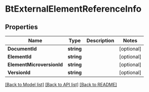 # BtExternalElementReferenceInfo

## Properties

Name | Type | Description | Notes
------------ | ------------- | ------------- | -------------
**DocumentId** | **string** |  | [optional] 
**ElementId** | **string** |  | [optional] 
**ElementMicroversionId** | **string** |  | [optional] 
**VersionId** | **string** |  | [optional] 

[[Back to Model list]](../README.md#documentation-for-models) [[Back to API list]](../README.md#documentation-for-api-endpoints) [[Back to README]](../README.md)


